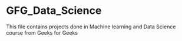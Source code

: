 # GFG_Data_Science
This file contains projects done in Machine learning and Data Science course from Geeks for Geeks

